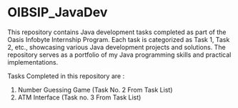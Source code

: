 # OIBSIP_JavaDev
This repository contains Java development tasks completed as part of the Oasis Infobyte Internship Program. Each task is categorized as Task 1, Task 2, etc., showcasing various Java development projects and solutions. The repository serves as a portfolio of my Java programming skills and practical implementations.

Tasks Completed in this repository are :
1. Number Guessing Game (Task No. 2 From Task List)
2. ATM Interface (Task no. 3 From Task List)

